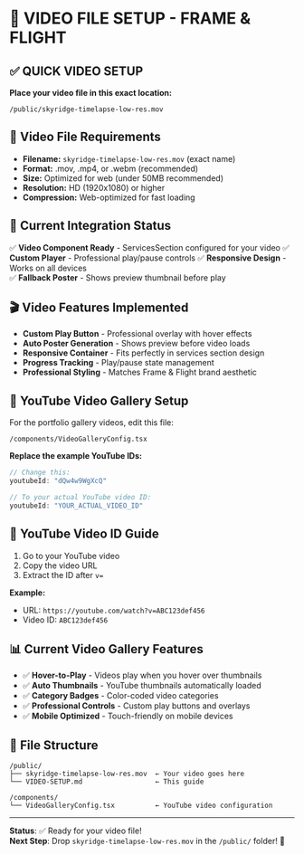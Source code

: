 # 🎥 VIDEO FILE SETUP - FRAME & FLIGHT

## ✅ QUICK VIDEO SETUP

**Place your video file in this exact location:**
```
/public/skyridge-timelapse-low-res.mov
```

## 📁 Video File Requirements
- **Filename:** `skyridge-timelapse-low-res.mov` (exact name)
- **Format:** .mov, .mp4, or .webm (recommended)
- **Size:** Optimized for web (under 50MB recommended)
- **Resolution:** HD (1920x1080) or higher
- **Compression:** Web-optimized for fast loading

## 🎯 Current Integration Status
✅ **Video Component Ready** - ServicesSection configured for your video
✅ **Custom Player** - Professional play/pause controls
✅ **Responsive Design** - Works on all devices  
✅ **Fallback Poster** - Shows preview thumbnail before play

## 🎬 Video Features Implemented
- **Custom Play Button** - Professional overlay with hover effects
- **Auto Poster Generation** - Shows preview before video loads
- **Responsive Container** - Fits perfectly in services section design
- **Progress Tracking** - Play/pause state management
- **Professional Styling** - Matches Frame & Flight brand aesthetic

## 🚀 YouTube Video Gallery Setup

For the portfolio gallery videos, edit this file:
```
/components/VideoGalleryConfig.tsx
```

**Replace the example YouTube IDs:**
```javascript
// Change this:
youtubeId: "dQw4w9WgXcQ"

// To your actual YouTube video ID:
youtubeId: "YOUR_ACTUAL_VIDEO_ID"
```

## 🎯 YouTube Video ID Guide
1. Go to your YouTube video
2. Copy the video URL
3. Extract the ID after `v=`
   
**Example:**
- URL: `https://youtube.com/watch?v=ABC123def456`  
- Video ID: `ABC123def456`

## 📊 Current Video Gallery Features
- ✅ **Hover-to-Play** - Videos play when you hover over thumbnails
- ✅ **Auto Thumbnails** - YouTube thumbnails automatically loaded
- ✅ **Category Badges** - Color-coded video categories
- ✅ **Professional Controls** - Custom play buttons and overlays
- ✅ **Mobile Optimized** - Touch-friendly on mobile devices

## 🔧 File Structure
```
/public/
├── skyridge-timelapse-low-res.mov  ← Your video goes here
└── VIDEO-SETUP.md                  ← This guide

/components/
└── VideoGalleryConfig.tsx          ← YouTube video configuration
```

---

**Status**: ✅ Ready for your video file!  
**Next Step**: Drop `skyridge-timelapse-low-res.mov` in the `/public/` folder! 🎉